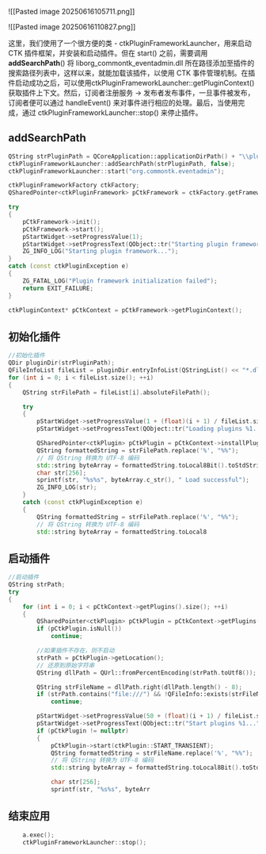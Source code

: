 ![[Pasted image 20250616105711.png]]



![[Pasted image 20250616110827.png]]

这里，我们使用了一个很方便的类 - ctkPluginFrameworkLauncher，用来启动 CTK 插件框架，并安装和启动插件。但在 start() 之前，需要调用 **addSearchPath**() 将 liborg_commontk_eventadmin.dll 所在路径添加至插件的搜索路径列表中，这样以来，就能加载该插件，以使用 CTK 事件管理机制。在插件启动成功之后，可以使用ctkPluginFrameworkLauncher::getPluginContext() 获取插件上下文。然后，订阅者注册服务 -> 发布者发布事件，一旦事件被发布，订阅者便可以通过 handleEvent() 来对事件进行相应的处理。最后，当使用完成，通过 ctkPluginFrameworkLauncher::stop() 来停止插件。

## addSearchPath
```cpp
QString strPluginPath = QCoreApplication::applicationDirPath() + "\\plugins\\";
ctkPluginFrameworkLauncher::addSearchPath(strPluginPath, false);
ctkPluginFrameworkLauncher::start("org.commontk.eventadmin");

ctkPluginFrameworkFactory ctkFactory;
QSharedPointer<ctkPluginFramework> pCtkFramework = ctkFactory.getFramework();

try
{
	pCtkFramework->init();
	pCtkFramework->start();
	pStartWidget->setProgressValue(1);
	pStartWidget->setProgressText(QObject::tr("Starting plugin framework..."));
	ZG_INFO_LOG("Starting plugin framework...");
}
catch (const ctkPluginException e)
{
	ZG_FATAL_LOG("Plugin framework initialization failed");
	return EXIT_FAILURE;
}

ctkPluginContext* pCtkContext = pCtkFramework->getPluginContext();
```


## 初始化插件
```cpp
//初始化插件
QDir pluginDir(strPluginPath);
QFileInfoList fileList = pluginDir.entryInfoList(QStringList() << "*.dll", QDir::Files | QDir::Writable);
for (int i = 0; i < fileList.size(); ++i)
{
	QString strFilePath = fileList[i].absoluteFilePath();

	try
	{
		pStartWidget->setProgressValue(1 + (float)(i + 1) / fileList.size() * 49);
		pStartWidget->setProgressText(QObject::tr("Loading plugins %1...").arg(fileList[i].baseName()));

		QSharedPointer<ctkPlugin> pCtkPlugin = pCtkContext->installPlugin(QUrl::fromLocalFile(strFilePath));
		QString formattedString = strFilePath.replace('%', "%%");
		// 将 QString 转换为 UTF-8 编码  
		std::string byteArray = formattedString.toLocal8Bit().toStdString();
		char str[256];
		sprintf(str, "%s%s", byteArray.c_str(), " Load successful");
		ZG_INFO_LOG(str);
	}
	catch (const ctkPluginException e)
	{
		QString formattedString = strFilePath.replace('%', "%%");
		// 将 QString 转换为 UTF-8 编码  
		std::string byteArray = formattedString.toLocal8
```

## 启动插件
```cpp
//启动插件
QString strPath;
try
{
	for (int i = 0; i < pCtkContext->getPlugins().size(); ++i)
	{
		QSharedPointer<ctkPlugin> pCtkPlugin = pCtkContext->getPlugins().at(i);
		if (pCtkPlugin.isNull())
			continue;

		//如果插件不存在，则不启动
		strPath = pCtkPlugin->getLocation();
		// 还原到原始字符串  
		QString dllPath = QUrl::fromPercentEncoding(strPath.toUtf8());

		QString strFileName = dllPath.right(dllPath.length() - 8);
		if (strPath.contains("file:///") && !QFileInfo::exists(strFileName))
			continue;

		pStartWidget->setProgressValue(50 + (float)(i + 1) / fileList.size() * 50);
		pStartWidget->setProgressText(QObject::tr("Start plugins %1...").arg(pCtkPlugin->getSymbolicName()));
		if (pCtkPlugin != nullptr)
		{
			pCtkPlugin->start(ctkPlugin::START_TRANSIENT);
			QString formattedString = strFileName.replace('%', "%%");
			// 将 QString 转换为 UTF-8 编码  
			std::string byteArray = formattedString.toLocal8Bit().toStdString();

			char str[256];
			sprintf(str, "%s%s", byteArr
```

## 结束应用
```cpp
	a.exec();
	ctkPluginFrameworkLauncher::stop();
```